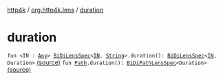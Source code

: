 [http4k](../index.md) / [org.http4k.lens](index.md) / [duration](./duration.md)

# duration

`fun <IN : `[`Any`](https://kotlinlang.org/api/latest/jvm/stdlib/kotlin/-any/index.html)`> `[`BiDiLensSpec`](-bi-di-lens-spec/index.md)`<`[`IN`](duration.md#IN)`, `[`String`](https://kotlinlang.org/api/latest/jvm/stdlib/kotlin/-string/index.html)`>.duration(): `[`BiDiLensSpec`](-bi-di-lens-spec/index.md)`<`[`IN`](duration.md#IN)`, Duration>` [(source)](https://github.com/http4k/http4k/blob/master/http4k-core/src/main/kotlin/org/http4k/lens/lensSpec.kt#L230)
`fun `[`Path`](-path/index.md)`.duration(): `[`BiDiPathLensSpec`](-bi-di-path-lens-spec/index.md)`<Duration>` [(source)](https://github.com/http4k/http4k/blob/master/http4k-core/src/main/kotlin/org/http4k/lens/path.kt#L109)